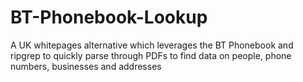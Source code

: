 # BT-Phonebook-Lookup
A UK whitepages alternative which leverages the BT Phonebook and ripgrep to quickly parse through PDFs to find data on people, phone numbers, businesses and addresses
